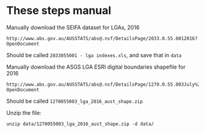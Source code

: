 # These steps manual

Manually download the SEIFA dataset for LGAs, 2016

    http://www.abs.gov.au/AUSSTATS/abs@.nsf/DetailsPage/2033.0.55.0012016?OpenDocument

Should be called `2033055001 - lga indexes.xls`, and save that in `data`

Manually download the ASGS LGA ESRI digital boundaries shapefile for 2016

    http://www.abs.gov.au/AUSSTATS/abs@.nsf/DetailsPage/1270.0.55.003July%202016?OpenDocument

Should be called `1270055003_lga_2016_aust_shape.zip`

Unzip the file:

    unzip data/1270055003_lga_2016_aust_shape.zip -d data/

